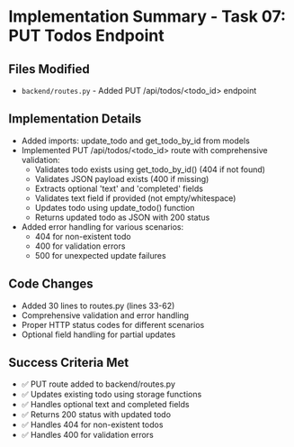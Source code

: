 # Implementation Summary - Task 07: PUT Todos Endpoint

## Files Modified
- `backend/routes.py` - Added PUT /api/todos/<todo_id> endpoint

## Implementation Details
- Added imports: update_todo and get_todo_by_id from models
- Implemented PUT /api/todos/<todo_id> route with comprehensive validation:
  - Validates todo exists using get_todo_by_id() (404 if not found)
  - Validates JSON payload exists (400 if missing)
  - Extracts optional 'text' and 'completed' fields
  - Validates text field if provided (not empty/whitespace)
  - Updates todo using update_todo() function
  - Returns updated todo as JSON with 200 status
- Added error handling for various scenarios:
  - 404 for non-existent todo
  - 400 for validation errors
  - 500 for unexpected update failures

## Code Changes
- Added 30 lines to routes.py (lines 33-62)
- Comprehensive validation and error handling
- Proper HTTP status codes for different scenarios
- Optional field handling for partial updates

## Success Criteria Met
- ✅ PUT route added to backend/routes.py
- ✅ Updates existing todo using storage functions
- ✅ Handles optional text and completed fields
- ✅ Returns 200 status with updated todo
- ✅ Handles 404 for non-existent todos
- ✅ Handles 400 for validation errors